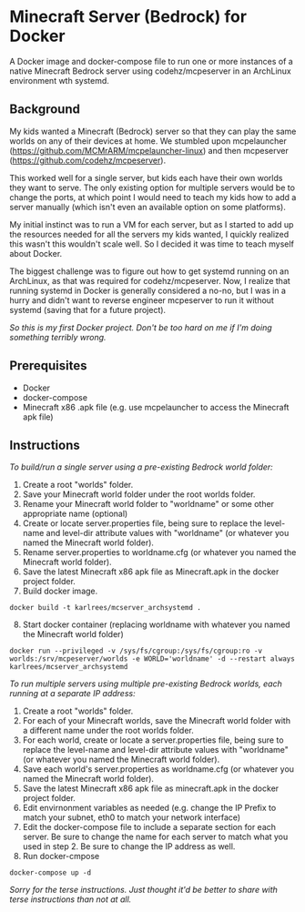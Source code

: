 # Minecraft Server (Bedrock) for Docker

A Docker image and docker-compose file to run one or more instances of a native Minecraft Bedrock server using codehz/mcpeserver in an ArchLinux environment wth systemd.


## Background

My kids wanted a Minecraft (Bedrock) server so that they can play the same worlds on any of their devices at home.  We stumbled upon mcpelauncher (https://github.com/MCMrARM/mcpelauncher-linux) and then mcpeserver (https://github.com/codehz/mcpeserver).

This worked well for a single server, but kids each have their own worlds they want to serve.  The only existing option for multiple servers would be to change the ports, at which point I would need to teach my kids how to add a server manually (which isn't even an available option on some platforms).

My initial instinct was to run a VM for each server, but as I started to add up the resources needed for all the servers my kids wanted, I quickly realized this wasn't this wouldn't scale well.  So I decided it was time to teach myself about Docker.

The biggest challenge was to figure out how to get systemd running on an ArchLinux, as that was required for codehz/mcpeserver.  Now, I realize that running systemd in Docker is generally considered a no-no, but I was in a hurry and didn't want to reverse engineer mcpeserver to run it without systemd (saving that for a future project).

*So this is my first Docker project.  Don't be too hard on me if I'm doing something terribly wrong.*


## Prerequisites

- Docker
- docker-compose
- Minecraft x86 .apk file (e.g. use mcpelauncher to access the Minecraft apk file)

## Instructions

*To build/run a single server using a pre-existing Bedrock world folder:*

1. Create a root "worlds" folder.
2. Save your Minecraft world folder under the root worlds folder.
3. Rename your Minecraft world folder to "worldname" or some other appropriate name (optional) 
4. Create or locate server.properties file, being sure to replace the level-name and level-dir attribute values with "worldname" (or whatever you named the Minecraft world folder).
5. Rename server.properties to worldname.cfg (or whatever you named the Minecraft world folder).
6. Save the latest Minecraft x86 apk file as Minecraft.apk in the docker project folder.
7. Build docker image.

```
docker build -t karlrees/mcserver_archsystemd .
```

8. Start docker container (replacing worldname with whatever you named the Minecraft world folder)

```
docker run --privileged -v /sys/fs/cgroup:/sys/fs/cgroup:ro -v worlds:/srv/mcpeserver/worlds -e WORLD='worldname' -d --restart always karlrees/mcserver_archsystemd
```

*To run multiple servers using multiple pre-existing Bedrock worlds, each running at a separate IP address:*

1. Create a root "worlds" folder.
2. For each of your Minecraft worlds, save the Minecraft world folder with a different name under the root worlds folder.
3. For each world, create or locate a server.properties file, being sure to replace the level-name and level-dir attribute values with "worldname" (or whatever you named the Minecraft world folder).
4. Save each world's server.properties as worldname.cfg (or whatever you named the Minecraft world folder).
5. Save the latest Minecraft x86 apk file as minecraft.apk in the docker project folder.
6. Edit envirnonment variables as needed (e.g. change the IP Prefix to match your subnet, eth0 to match your network interface)
7. Edit the docker-compose file to include a separate section for each server.  Be sure to change the name for each server to match what you used in step 2.  Be sure to change the IP address as well.
8. Run docker-cmpose

```
docker-compose up -d
```


*Sorry for the terse instructions.  Just thought it'd be better to share with terse instructions than not at all.*
